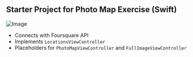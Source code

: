 ## Starter Project for Photo Map Exercise (Swift)
![Image](http://i.imgur.com/v81lNOH.gif)

- Connects with Foursquare API
- Implements `LocationsViewController`
- Placeholders for `PhotoMapViewController` and `FullImageViewController`
